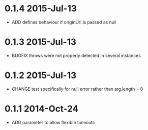 # 0.1.4		2015-Jul-13
- ADD defines behaviour if originUrl is passed as null

# 0.1.3		2015-Jul-13
- BUGFIX throws were not properly detected in several instances

# 0.1.2		2015-Jul-13
- CHANGE test specifically for null error rather than arg.length = 0

# 0.1.1		2014-Oct-24
- ADD parameter to allow flexible timeouts